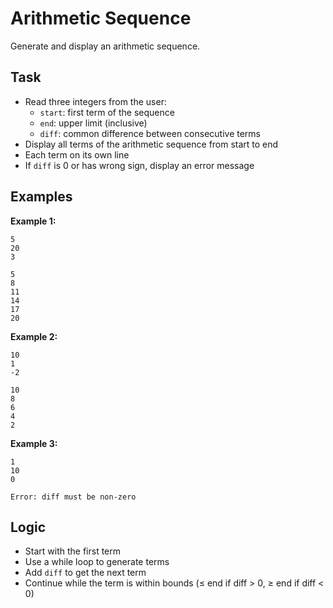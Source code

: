 # Arithmetic Sequence

Generate and display an arithmetic sequence.

## Task
- Read three integers from the user:
  - `start`: first term of the sequence
  - `end`: upper limit (inclusive)
  - `diff`: common difference between consecutive terms
- Display all terms of the arithmetic sequence from start to end
- Each term on its own line
- If `diff` is 0 or has wrong sign, display an error message

## Examples
**Example 1:**
```
5
20
3
```
```
5
8
11
14
17
20
```

**Example 2:**
```
10
1
-2
```
```
10
8
6
4
2
```

**Example 3:**
```
1
10
0
```
```
Error: diff must be non-zero
```

## Logic
- Start with the first term
- Use a while loop to generate terms
- Add `diff` to get the next term
- Continue while the term is within bounds (≤ end if diff > 0, ≥ end if diff < 0)
